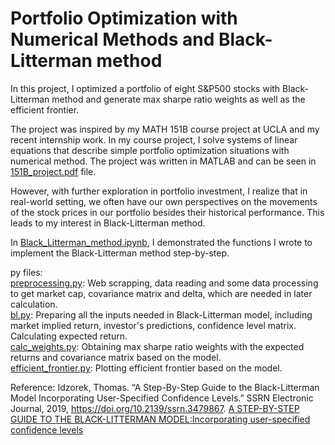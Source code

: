 # Portfolio Optimization with Numerical Methods and Black-Litterman method
In this project, I optimized a portfolio of eight S&P500 stocks with Black-Litterman method and generate max sharpe ratio weights as well as the efficient frontier.<br>  

The project was inspired by my MATH 151B course project at UCLA and my recent internship work. In my course project, I solve systems of linear equations that describe simple portfolio optimization situations with numerical method. The project was written in MATLAB and can be seen in [151B_project.pdf](https://github.com/yfang82/Portfolio_Optimization/blob/main/151B_Project.pdf) file.<br> 
 
However, with further exploration in portfolio investment, I realize that in real-world setting, we often have our own perspectives on the movements of the stock prices in our portfolio besides their historical performance. This leads to my interest in Black-Litterman method. <br>  

In [Black_Litterman_method.ipynb](https://github.com/yfang82/Portfolio_Optimization/blob/main/Black_Litterman_method.ipynb), I demonstrated the functions I wrote to implement the Black-Litterman method step-by-step. 

py files:<br>
[preprocessing.py](https://github.com/yfang82/Portfolio_Optimization/blob/main/preprocessing.py): Web scrapping, data reading and some data processing to get market cap, covariance matrix and delta, which are needed in later calculation.<br>
[bl.py](https://github.com/yfang82/Portfolio_Optimization/blob/main/bl.py): Preparing all the inputs needed in Black-Litterman model, including market implied return, investor's predictions, confidence level matrix. Calculating expected return.<br>
[calc_weights.py](https://github.com/yfang82/Portfolio_Optimization/blob/main/calc_weights.py): Obtaining max sharpe ratio weights with the expected returns and covariance matrix based on the model. <br>
[efficient_frontier.py](https://github.com/yfang82/Portfolio_Optimization/blob/main/efficient_frontier.py): Plotting efficient frontier based on the model.

Reference:
Idzorek, Thomas. “A Step-By-Step Guide to the Black-Litterman Model Incorporating User-Specified Confidence Levels.” SSRN Electronic Journal, 2019, https://doi.org/10.2139/ssrn.3479867.
[A STEP-BY-STEP GUIDE TO THE BLACK-LITTERMAN MODEL:Incorporating user-specified confidence levels](https://people.duke.edu/~charvey/Teaching/BA453_2006/Idzorek_onBL.pdf)
